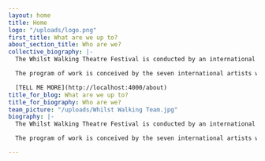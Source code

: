 ```yaml
---
layout: home
title: Home
logo: "/uploads/logo.png"
first_title: What are we up to?
about_section_title: Who are we?
collective_biography: |-
  The Whilst Walking Theatre Festival is conducted by an international group of artists who use non-hierarchical means of creation to travel through India presenting their compilation of devised performance. As a collective, they have embarked on a theatrical journey through the diverse cultures of India.

  The program of work is conceived by the seven international artists who originate from Austria, England, Italy, Spain and India. They met during their training at The London International School of Performing Arts, a school now based Berlin and well-known for its unique training on Jacques Lecoq’s pedagogy.

  [TELL ME MORE](http://localhost:4000/about)
title_for_blog: What are we up to?
title_for_biography: Who are we?
team_picture: "/uploads/Whilst Walking Team.jpg"
biography: |-
  The Whilst Walking Theatre Festival is conducted by an international group of artists who use non-hierarchical means of creation to travel through India presenting their compilation of devised performance. As a collective, they have embarked on a theatrical journey through the diverse cultures of India.

  The program of work is conceived by the seven international artists who originate from Austria, England, Italy, Spain and India. They met during their training at The London International School of Performing Arts, a school now based Berlin and well-known for its unique training on Jacques Lecoq’s pedagogy.

---
```

